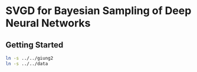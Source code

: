 # SVGD for Bayesian Sampling of Deep Neural Networks

## Getting Started
```bash
ln -s ../../giung2
ln -s ../../data
```
